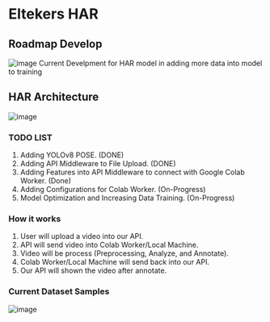 # Eltekers HAR 
## Roadmap Develop
![image](https://github.com/user-attachments/assets/80cadff9-7444-4e73-942a-71917bdd8d10)
Current Develpment for HAR model in adding more data into model to training

## HAR Architecture 
![image](https://github.com/user-attachments/assets/01e69ed5-e540-410d-a07f-94151a3a7a8b)


### TODO LIST
1. Adding YOLOv8 POSE. (DONE)
2. Adding API Middleware to File Upload. (DONE)
3. Adding Features into API Middleware to connect with Google Colab Worker. (Done)
4. Adding Configurations for Colab Worker. (On-Progress)
5. Model Optimization and Increasing Data Training. (On-Progress)

### How it works
1. User will upload a video into our API.
2. API will send video into Colab Worker/Local Machine.
3. Video will be process (Preprocessing, Analyze, and Annotate).
4. Colab Worker/Local Machine will send back into our API.
5. Our API will shown the video after annotate.

### Current Dataset Samples
![image](https://github.com/user-attachments/assets/b6736f98-df86-4bbd-9ce7-502b7da9d163)



